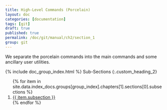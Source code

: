```yaml
---
title: High-Level Commands (Porcelain)
layout: doc
categories: [documentation]
tags: [git]
draft: true
published: true
permalink: /doc/git/manual/ch2/section_1
group: git
---
```


We separate the porcelain commands into the main commands and some ancillary user utilities.

{% include doc_group_index.html %}
Sub-Sections
{:.custom_heading_2}
<ol>
{% for item in site.data.index_docs.groups[group_index].chapters[1].sections[0].subsections %}
    <li><a href="{{ item.link }}" class="no_underline">{{ item.subsection }}</a></li>
{% endfor %}
</ol>
